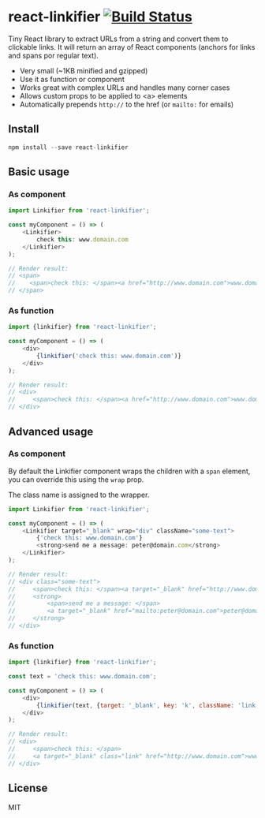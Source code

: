 # react-linkifier [![Build Status](https://travis-ci.org/pladaria/react-linkifier.svg)](https://travis-ci.org/pladaria/react-linkifier)

Tiny React library to extract URLs from a string and convert them to clickable links.
It will return an array of React components (anchors for links and spans por regular text).

- Very small (~1KB minified and gzipped)
- Use it as function or component
- Works great with complex URLs and handles many corner cases
- Allows custom props to be applied to &lt;a&gt; elements
- Automatically prepends `http://` to the href (or `mailto:` for emails)

## Install

```javascript
npm install --save react-linkifier
```

## Basic usage

### As component

```javascript
import Linkifier from 'react-linkifier';

const myComponent = () => (
    <Linkifier>
        check this: www.domain.com
    </Linkifier>
);

// Render result:
// <span>
//    <span>check this: </span><a href="http://www.domain.com">www.domain.com</a>
// </span>
```

### As function

```javascript
import {linkifier} from 'react-linkifier';

const myComponent = () => (
    <div>
        {linkifier('check this: www.domain.com')}
    </div>
);

// Render result:
// <div>
//     <span>check this: </span><a href="http://www.domain.com">www.domain.com</a>
// </div>
```

## Advanced usage

### As component

By default the Linkifier component wraps the children with a `span` element, you can override this using the `wrap` prop.

The class name is assigned to the wrapper.

```javascript
import Linkifier from 'react-linkifier';

const myComponent = () => (
    <Linkifier target="_blank" wrap="div" className="some-text">
        {'check this: www.domain.com'}
        <strong>send me a message: peter@domain.com</strong>
    </Linkifier>
);

// Render result:
// <div class="some-text">
//     <span>check this: </span><a target="_blank" href="http://www.domain.com">www.domain.com</a>
//     <strong>
//         <span>send me a message: </span>
//         <a target="_blank" href="mailto:peter@domain.com">peter@domain.com</a>
//     </strong>
// </div>
```

### As function

```javascript
import {linkifier} from 'react-linkifier';

const text = 'check this: www.domain.com';

const myComponent = () => (
    <div>
        {linkifier(text, {target: '_blank', key: 'k', className: 'link'})}
    </div>
);

// Render result:
// <div>
//     <span>check this: </span>
//     <a target="_blank" class="link" href="http://www.domain.com">www.domain.com</a>
// </div>
```

## License

MIT
